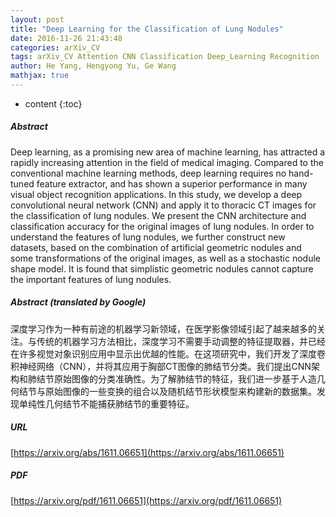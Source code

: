 ```yaml
---
layout: post
title: "Deep Learning for the Classification of Lung Nodules"
date: 2016-11-26 21:43:48
categories: arXiv_CV
tags: arXiv_CV Attention CNN Classification Deep_Learning Recognition
author: He Yang, Hengyong Yu, Ge Wang
mathjax: true
---
```


* content
{:toc}

##### Abstract
Deep learning, as a promising new area of machine learning, has attracted a rapidly increasing attention in the field of medical imaging. Compared to the conventional machine learning methods, deep learning requires no hand-tuned feature extractor, and has shown a superior performance in many visual object recognition applications. In this study, we develop a deep convolutional neural network (CNN) and apply it to thoracic CT images for the classification of lung nodules. We present the CNN architecture and classification accuracy for the original images of lung nodules. In order to understand the features of lung nodules, we further construct new datasets, based on the combination of artificial geometric nodules and some transformations of the original images, as well as a stochastic nodule shape model. It is found that simplistic geometric nodules cannot capture the important features of lung nodules.

##### Abstract (translated by Google)
深度学习作为一种有前途的机器学习新领域，在医学影像领域引起了越来越多的关注。与传统的机器学习方法相比，深度学习不需要手动调整的特征提取器，并已经在许多视觉对象识别应用中显示出优越的性能。在这项研究中，我们开发了深度卷积神经网络（CNN），并将其应用于胸部CT图像的肺结节分类。我们提出CNN架构和肺结节原始图像的分类准确性。为了解肺结节的特征，我们进一步基于人造几何结节与原始图像的一些变换的组合以及随机结节形状模型来构建新的数据集。发现单纯性几何结节不能捕获肺结节的重要特征。

##### URL
[https://arxiv.org/abs/1611.06651](https://arxiv.org/abs/1611.06651)

##### PDF
[https://arxiv.org/pdf/1611.06651](https://arxiv.org/pdf/1611.06651)


